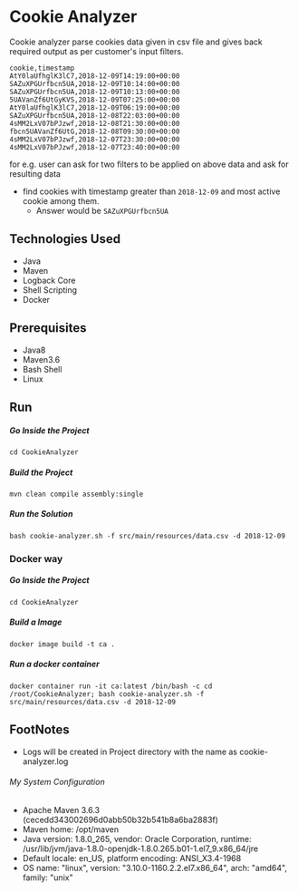 # Cookie Analyzer
Cookie analyzer parse cookies data given in csv file and 
gives back required output as per customer's input filters.
```csv
cookie,timestamp
AtY0laUfhglK3lC7,2018-12-09T14:19:00+00:00
SAZuXPGUrfbcn5UA,2018-12-09T10:14:00+00:00
SAZuXPGUrfbcn5UA,2018-12-09T10:13:00+00:00
5UAVanZf6UtGyKVS,2018-12-09T07:25:00+00:00
AtY0laUfhglK3lC7,2018-12-09T06:19:00+00:00
SAZuXPGUrfbcn5UA,2018-12-08T22:03:00+00:00
4sMM2LxV07bPJzwf,2018-12-08T21:30:00+00:00
fbcn5UAVanZf6UtG,2018-12-08T09:30:00+00:00
4sMM2LxV07bPJzwf,2018-12-07T23:30:00+00:00
4sMM2LxV07bPJzwf,2018-12-07T23:40:00+00:00
```
for e.g. user can ask for two filters to be applied on above data
and ask for resulting data
- find cookies with timestamp greater than `2018-12-09` and most active cookie among them.
  - Answer would be `SAZuXPGUrfbcn5UA`

## Technologies Used
* Java
* Maven
* Logback Core
* Shell Scripting
* Docker

## Prerequisites
* Java8
* Maven3.6
* Bash Shell
* Linux

## Run

##### Go Inside the Project
```cd CookieAnalyzer```
##### Build the Project
```mvn clean compile assembly:single```
##### Run the Solution
```bash cookie-analyzer.sh -f src/main/resources/data.csv -d 2018-12-09```

### Docker way
##### Go Inside the Project
```cd CookieAnalyzer```
##### Build a Image
```docker image build -t ca . ```
##### Run a docker container
```docker container run -it ca:latest /bin/bash -c cd /root/CookieAnalyzer; bash cookie-analyzer.sh -f src/main/resources/data.csv -d 2018-12-09```
## FootNotes
* Logs will be created in Project directory with the name as cookie-analyzer.log
###### My System Configuration
* Apache Maven 3.6.3 (cecedd343002696d0abb50b32b541b8a6ba2883f)
* Maven home: /opt/maven
* Java version: 1.8.0_265, vendor: Oracle Corporation, runtime: /usr/lib/jvm/java-1.8.0-openjdk-1.8.0.265.b01-1.el7_9.x86_64/jre
* Default locale: en_US, platform encoding: ANSI_X3.4-1968
* OS name: "linux", version: "3.10.0-1160.2.2.el7.x86_64", arch: "amd64", family: "unix"